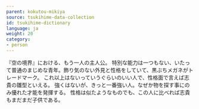 ```yaml
---
parent: kokutou-mikiya
source: tsukihime-data-collection
id: tsukihime-dictionary
language: ja
weight: 20
category:
- person
---
```


『空の境界』における、もう一人の主人公。
特別な能力は一つもない、いたって普通のまじめな青年。飾り気のない外見と性格をしていて、黒ぶちメガネがトレードマーク。
これ以上はないっていうぐらいのいい人で、性格面で言えば志貴の雛型といえる。
強くはないが、きっと一番強い人。なぜか物を探す事にのみ優れた才能を発揮する。
性格は似たようなものでも、この人に比べれば志貴もまだまだ子供である。
